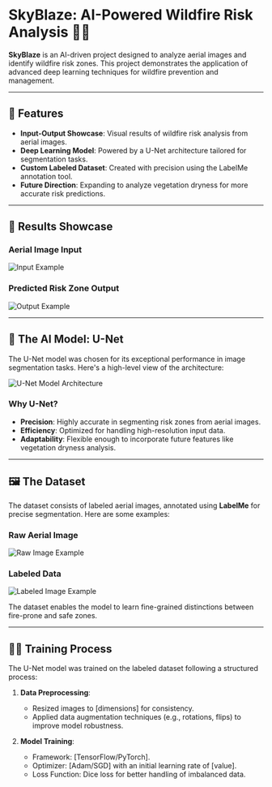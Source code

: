 # SkyBlaze: AI-Powered Wildfire Risk Analysis 🌲🔥

**SkyBlaze** is an AI-driven project designed to analyze aerial images and identify wildfire risk zones. This project demonstrates the application of advanced deep learning techniques for wildfire prevention and management. 

---

## 🌟 Features

- **Input-Output Showcase**: Visual results of wildfire risk analysis from aerial images.
- **Deep Learning Model**: Powered by a U-Net architecture tailored for segmentation tasks.
- **Custom Labeled Dataset**: Created with precision using the LabelMe annotation tool.
- **Future Direction**: Expanding to analyze vegetation dryness for more accurate risk predictions.

---

## 🔎 Results Showcase

### Aerial Image Input
![Input Example](https://via.placeholder.com/600x300)

### Predicted Risk Zone Output
![Output Example](https://via.placeholder.com/600x300)

---

## 🧠 The AI Model: U-Net

The U-Net model was chosen for its exceptional performance in image segmentation tasks. Here's a high-level view of the architecture:

![U-Net Model Architecture](https://via.placeholder.com/600x400)

### Why U-Net?

- **Precision**: Highly accurate in segmenting risk zones from aerial images.
- **Efficiency**: Optimized for handling high-resolution input data.
- **Adaptability**: Flexible enough to incorporate future features like vegetation dryness analysis.

---

## 🖼️ The Dataset

The dataset consists of labeled aerial images, annotated using **LabelMe** for precise segmentation. Here are some examples:

### Raw Aerial Image
![Raw Image Example](https://via.placeholder.com/600x300)

### Labeled Data
![Labeled Image Example](https://via.placeholder.com/600x300)

The dataset enables the model to learn fine-grained distinctions between fire-prone and safe zones.

---

## 🏋️‍♂️ Training Process

The U-Net model was trained on the labeled dataset following a structured process:

1. **Data Preprocessing**:
   - Resized images to [dimensions] for consistency.
   - Applied data augmentation techniques (e.g., rotations, flips) to improve model robustness.

2. **Model Training**:
   - Framework: [TensorFlow/PyTorch].
   - Optimizer: [Adam/SGD] with an initial learning rate of [value].
   - Loss Function: Dice loss for better handling of imbalanced data.

